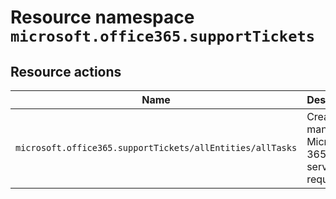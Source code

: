 # Resource namespace `microsoft.office365.supportTickets`
## Resource actions
|Name|Description|Privileged|
|-|-|-|
|`microsoft.office365.supportTickets/allEntities/allTasks`|Create and manage Microsoft 365 service requests|False|

